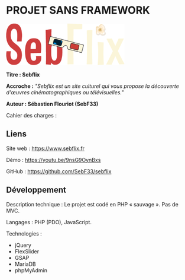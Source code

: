 # PROJET SANS FRAMEWORK
![logo_sebflix](/github/logo_sebflix.png)

**Titre : Sebflix**

**Accroche :**
*"Sebflix est un site culturel qui vous propose la découverte d'œuvres cinématographiques ou télévisuelles."*

**Auteur : Sébastien Flouriot (SebF33)**

Cahier des charges :



## Liens
Site web : https://www.sebflix.fr

Démo : https://youtu.be/9nsG9OynBxs

GitHub : https://github.com/SebF33/sebflix



## Développement
Description technique : Le projet est codé en PHP « sauvage ». Pas de MVC.

Langages : PHP (PDO), JavaScript.

Technologies :
- jQuery
- FlexSlider
- GSAP
- MariaDB
- phpMyAdmin